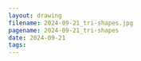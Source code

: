 ```yaml
---
layout: drawing
filename: 2024-09-21_tri-shapes.jpg
pagename: 2024-09-21_tri-shapes
date: 2024-09-21
tags:
---
```

